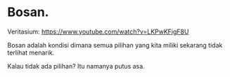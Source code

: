 # Bosan.

Veritasium: <https://www.youtube.com/watch?v=LKPwKFigF8U>

Bosan adalah kondisi dimana semua pilihan yang kita
miliki sekarang tidak terlihat menarik.

Kalau tidak ada pilihan? Itu namanya putus asa.

